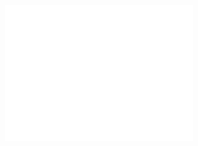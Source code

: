 <svg xmlns="http://www.w3.org/2000/svg" width="762" height="552" fill="none" viewBox="0 0 762 552">
  <path fill="#fff" d="M0 0h762v552H0z"/>
</svg>

